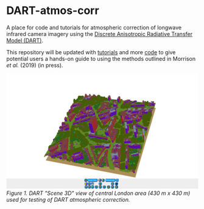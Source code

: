 # DART-atmos-corr
A place for code and tutorials for atmospheric correction of longwave infrared camera imagery using the [Discrete Anisotropic Radiative Transfer Model (DART)](http://www.cesbio.ups-tlse.fr/us/dart.html).

This repository will be updated with [tutorials](tutorials) and more [code](code) to give potential users a hands-on guide to using the methods outlined in Morrison *et al.* (2019) (in press).

![DARTscene3D_London_Islington](readme/DARTscene3D_London_Islington.PNG)
*Figure 1. DART "Scene 3D" view of central London area (430 m x 430 m) used for testing of DART atmospheric correction.*


